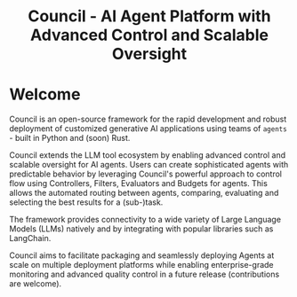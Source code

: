 <h1><p align="center">Council - AI Agent Platform with Advanced Control and Scalable Oversight</p></h1>

# Welcome

Council is an open-source framework for the rapid development and robust deployment of customized generative AI applications using teams of `agents` - built in Python and (soon) Rust.

Council extends the LLM tool ecosystem by enabling advanced control and scalable oversight for AI agents. Users can create sophisticated agents with predictable behavior by leveraging Council's powerful approach to control flow using Controllers, Filters, Evaluators and Budgets for agents. This allows the automated routing between agents, comparing, evaluating and selecting the best results for a (sub-)task. 

The framework provides connectivity to a wide variety of Large Language Models (LLMs) natively and by integrating with popular libraries such as LangChain.

Council aims to facilitate packaging and seamlessly deploying Agents at scale on multiple deployment platforms while enabling enterprise-grade monitoring and advanced quality control in a future release (contributions are welcome).
